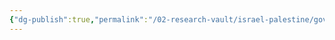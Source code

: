 ```yaml
---
{"dg-publish":true,"permalink":"/02-research-vault/israel-palestine/governments/palestinian-national-initiative/","created":"2025-08-28T00:42:38.809-04:00","updated":"2025-08-28T00:43:09.131-04:00"}
---
```


